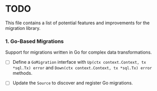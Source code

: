 # TODO

This file contains a list of potential features and improvements for the migration library.

### 1. Go-Based Migrations

Support for migrations written in Go for complex data transformations.

-   [ ] Define a `GoMigration` interface with `Up(ctx context.Context, tx *sql.Tx) error` and `Down(ctx context.Context, tx *sql.Tx) error` methods.
-   [ ] Update the `Source` to discover and register Go migrations.

